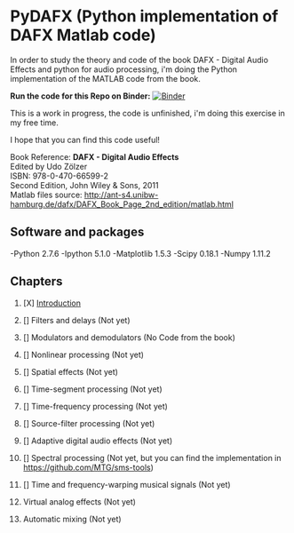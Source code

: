 PyDAFX (Python implementation of DAFX Matlab code)
========================================================== 

In order to study the theory and code of the book DAFX - Digital Audio Effects and python for audio processing,
i'm doing the Python implementation of the MATLAB code from the book.

<b>Run the code for this Repo on Binder:</b> [![Binder](http://mybinder.org/badge.svg)](http://mybinder.org:/repo/joserzapata/pydafx)

This is a work in progress, the code is unfinished,  i'm doing this exercise in my free time.

I hope that you can find this code useful!

Book Reference:
<b>DAFX - Digital Audio Effects</b> <br>
Edited by Udo Zölzer<br>
ISBN: 978-0-470-66599-2<br>
Second Edition, John Wiley & Sons, 2011<br>
Matlab files source: http://ant-s4.unibw-hamburg.de/dafx/DAFX_Book_Page_2nd_edition/matlab.html

Software and packages
---------------------
-Python 2.7.6
-Ipython 5.1.0
-Matplotlib 1.5.3
-Scipy 0.18.1
-Numpy 1.11.2

Chapters
--------
1. [X] [Introduction](https://github.com/JoseRZapata/PyDAFX/tree/master/01_Introduction)
 	
2. [] Filters and delays (Not yet)

3. [] Modulators and demodulators (No Code from the book) 
 
4. [] Nonlinear processing (Not yet)
 	
5. [] Spatial effects (Not yet)
 	
6. [] Time-segment processing (Not yet)

7. [] Time-frequency processing (Not yet)

8. [] Source-filter processing (Not yet)
 	
9. [] Adaptive digital audio effects (Not yet)
 	
10. [] Spectral processing (Not yet, but you can find the implementation in https://github.com/MTG/sms-tools)
 	
11. [] Time and frequency-warping musical signals (Not yet)
 	
12. Virtual analog effects (Not yet)

13. Automatic mixing (Not yet)
